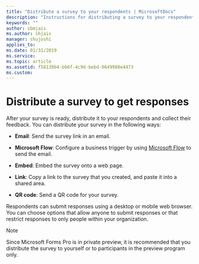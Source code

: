 ```yaml
---
title: "Distribute a survey to your respondents | MicrosoftDocs"
description: "Instructions for distributing a survey to your respondents"
keywords: ""
author: sbmjais
ms.author: shjais
manager: shujoshi
applies_to: 
ms.date: 01/31/2019
ms.service: 
ms.topic: article
ms.assetid: f58130b4-b66f-4c9d-bebd-0649988e4473
ms.custom: 
---
```

# Distribute a survey to get responses

After your survey is ready, distribute it to your respondents and collect their feedback. You can distribute your survey in the following ways:

- **Email**: Send the survey link in an email.

- **Microsoft Flow**: Configure a business trigger by using [Microsoft Flow](https://flow.microsoft.com/) to send the email.  

- **Embed**: Embed the survey onto a web page.

- **Link**: Copy a link to the survey that you created, and paste it into a shared area.

- **QR code**: Send a QR code for your survey.

Respondents can submit responses using a desktop or mobile web browser. You can choose options that allow anyone to submit responses or that restrict responses to only people within your organization.

> [!NOTE]
> Since Microsoft Forms Pro is in private preview, it is recommended that you distribute the survey to yourself or to participants in the preview program only.

